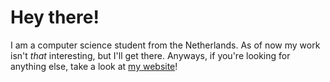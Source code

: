 # Hey there!

I am a computer science student from the Netherlands. As of now my work isn't *that* interesting, but I'll get there. Anyways, if you're looking for anything else, take a look at [my website](https://simonvreman.nl)!

